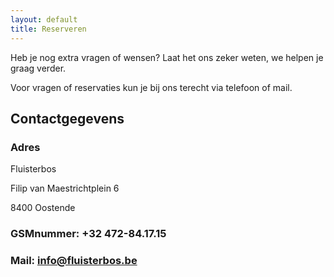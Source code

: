 ```yaml
---
layout: default
title: Reserveren
---
```


Heb je nog extra vragen of wensen? Laat het ons zeker weten, we helpen je graag verder. 

Voor vragen of reservaties kun je bij ons terecht via telefoon of mail. 


## Contactgegevens

### Adres

Fluisterbos

Filip van Maestrichtplein 6

8400 Oostende

### GSMnummer: +32 472-84.17.15

### Mail: info@fluisterbos.be



